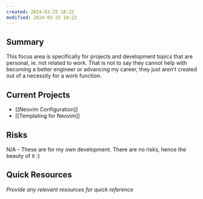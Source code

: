 ```yaml
---
created: 2024-03-25 18:22
modified: 2024-03-25 18:22
---
```

## Summary
This focus area is specifically for projects and development topics that are personal, ie. not related to work. That is not to say they cannot help with becoming a better engineer or advancing my career, they just aren't created out of a necessity for a work function.
## Current Projects
- [[Neovim Configuration]]
- [[Templating for Neovim]]
## Risks
N/A - These are for my own development. There are no risks, hence the beauty of it :)
## Quick Resources
*Provide any relevant resources for quick reference*
